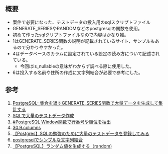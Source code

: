 ## 概要
- 案件で必要になった、テストデータの投入用のsqlスクリプトファイル
- GENERATE_SERIESやRANDOMなどのpostgresqlの関数を使用。
- 初めて作ったsqlクリプトファイルなので内容はかなり雑。
- 1はGENERATE_SERIES関数の説明が記載されているサイト、サンプルもあるので分かりやすかった。
- 4はデータベースのカラムに設定されている設定の読み方について記述されている。
  - 今回はis_nullableの意味がわからず調べる際に使用した。
- 6は投入する名前や住所の作成に文字列結合が必要で参考にした。


## 参考
1. [PostgreSQL: 集合を返すGENERATE_SERIES関数で大量データを生成して集計する](https://www.techscore.com/blog/2013/03/12/集合を返すgenerate_series関数で大量データを生成して集計/)
2. [SQLで大量のテストデータ作成](https://qiita.com/cobot00/items/8d59e0734314a88d74c7)
3. [#PostgreSQL Window関数で行番号や順位を抽出](https://qiita.com/nfnoface/items/72609615ede93ecea349)
4. [30.9.columns](https://www.postgresql.jp/document/8.0/html/infoschema-columns.html)
5. [【Postgres】SQLの勉強のために大量のテストデータを登録してみる](https://qiita.com/yutoun/items/2033a62d62812da359ed)
6. [postgresqlでシンプルな文字列結合](https://qiita.com/tmak_tsukamoto/items/e8d11b1fd5a479f03501)
7. [【PostgreSQL】ランダム値を生成する（random)](https://postgresweb.com/post-4946)